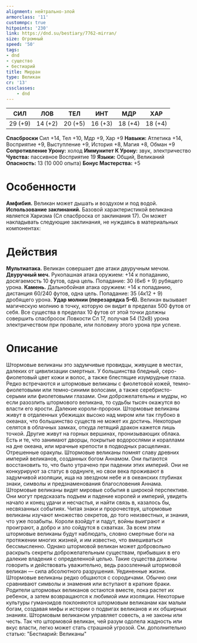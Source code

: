 ```yaml
---
alignment: нейтрально-злой
armorclass: '11'
customnpc: true
hitpoints: '230'
link: https://dnd.su/bestiary/7762-mirran/
size: Огромный
speed: '50'
tags:
- dnd
- существо
- бестиарий
title: Мирран
type: Великан
cr: '13'
cssclasses:
    - dnd
---
```



| СИЛ | ЛОВ | ТЕЛ | ИНТ | МДР | ХАР |
|---|---|---|---|---|---|
| 29 (+9) | 14 (+2) | 20 (+5) | 16 (+3) | 18 (+4) | 18 (+4) |
**Спасброски** Сил +14, Тел +10, Мдр +9, Хар +9
**Навыки:** Атлетика +14, Восприятие +9, Выступление +9, История +8, Магия +8, Обман +9
**Сопротивление Урону:** холод
**Иммунитет К Урону:** звук, электричество
**Чувства:** пассивное Восприятие 19
**Языки:** Общий, Великаний
**Опасность:** 13 (10 000 опыта)
**Бонус Мастерства:** +5


# Особенности
**Амфибия.** Великан может дышать и воздухом и под водой.
**Использование заклинаний.** Базовой характеристикой великана является Харизма (Сл спасброска от заклинания 17). Он может накладывать следующие заклинания, не нуждаясь в материальных компонентах:


# Действия
**Мультиатака.** Великан совершает две атаки двуручным мечом.
**Двуручный меч.** Рукопашная атака оружием: +14 к попаданию, досягаемость 10 футов, одна цель. Попадание: 30 (6к6 + 9) рубящего урона.
**Камень.** Дальнобойная атака оружием: +14 к попаданию, дистанция 60/240 футов, одна цель. Попадание: 35 (4к12 + 9) дробящего урона.
**Удар молнии (перезарядка 5–6).** Великан вызывает магическую молнию в точку, которую он видит в пределах 500 футов от себя. Все существа в пределах 10 футов от этой точки должны совершить спасбросок Ловкости Сл 17, получая 54 (12к8) урона электричеством при провале, или половину этого урона при успехе.


# Описание
Штормовые великаны это задумчивые провидцы, живущие в местах, далеких от цивилизации смертных. У большинства бледный, серо-фиолетовый цвет кожи и волос, а также блестящие изумрудные глаза. Редко встречаются и штормовые великаны с фиолетовой кожей, темно-фиолетовыми или темно-синими волосами, а также серебристо-серыми или фиолетовыми глазами. Они доброжелательны и мудры, но если разозлить штормового великана, то судьбы тысяч окажутся во власти его ярости. Далекие короли-пророки. Штормовые великаны живут в отдаленных убежищах высоко над миром или так глубоко в океанах, что большинство существ не может их достичь. Некоторые селятся в облачных замках, откуда летящий дракон кажется лишь точкой. Другие живут на горных вершинах, пронизывающих облака. Есть и те, что занимают дворцы, покрытые водорослями и кораллами на дне океана, или мрачные крепости в подводных расщелинах. Отрешенные оракулы. Штормовые великаны помнят славу древних империй великанов, созданных богом Аннамом. Они пытаются восстановить то, что было утрачено при падении этих империй. Они не конкурируют за статус в орднунге, но свои века проживают в задумчивой изоляции, ища на звездном небе и в океанских глубинах знаки, символы и предзнаменования благословения Аннама. Штормовые великаны видят мировые события в широкой перспективе. Они могут предсказать подъем и падение королей и империй, увидеть начало и конец удачи и несчастья, и найти связь в, казалось бы, несвязанных событиях. Читая знаки и пророчествуя, штормовые великаны изучают множество секретов, до того неизвестных, и знания, что уже позабыты. Короли взойдут и падут, войны выиграют и проиграют, а добро и зло сойдутся в схватках. За всем этим штормовые великаны будут наблюдать, словно смертные боги на протяжении многих жизней, и им известно, что вмешиваться бессмысленно. Однако штормовой великан может добровольно раскрыть секреты доброжелательным существам, прибывших в его далекие владения с определенной целью. Такие существа должны говорить и действовать уважительно, ведь разозленный штормовой великан — сила абсолютного разрушения. Уединенные жизни. Штормовые великаны редко общаются с сородичами. Обычно они сравнивают символы и знамения или вступают в краткие браки. Родители штормовых великанов остаются вместе, пока растет их ребенок, а затем возвращаются к любимой ими изоляции. Некоторые культуры гуманоидов поклоняются штормовым великанам как малым богам, создавая мифы и истории о подвигах великанов и их обширных знаниях. Штормовым великаном управляет совесть, а не законы или честь. Так что штормовой великан, чей разум одолела жадность или вкус власти, легко может стать страшной угрозой. См. дополнительно статью: "Бестиарий: Великаны"